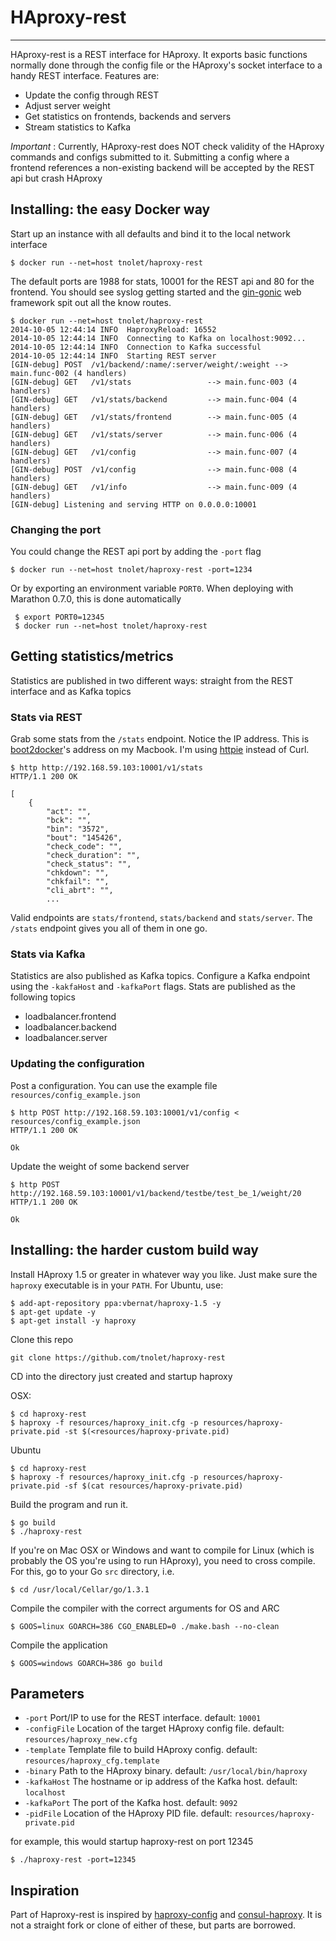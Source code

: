 # HAproxy-rest
---

HAproxy-rest is a REST interface for HAproxy. It exports basic functions normally done through the config file or the
HAproxy's socket interface to a handy REST interface. Features are:

-   Update the config through REST
-   Adjust server weight
-   Get statistics on frontends, backends and servers
-   Stream statistics to Kafka

*Important* : Currently, HAproxy-rest does NOT check validity of the HAproxy commands and configs submitted to it.
Submitting a config where a frontend references a non-existing backend will be accepted by the REST api but crash HAproxy

## Installing: the easy Docker way

Start up an instance with all defaults and bind it to the local network interface

    $ docker run --net=host tnolet/haproxy-rest


The default ports are 1988 for stats, 10001 for the REST api and 80 for the frontend. You should see syslog getting started
and the [gin-gonic](https://github.com/gin-gonic/gin) web framework spit out all the know routes.
 
    $ docker run --net=host tnolet/haproxy-rest
    2014-10-05 12:44:14 INFO  HaproxyReload: 16552
    2014-10-05 12:44:14 INFO  Connecting to Kafka on localhost:9092...
    2014-10-05 12:44:14 INFO  Connection to Kafka successful
    2014-10-05 12:44:14 INFO  Starting REST server
    [GIN-debug] POST  /v1/backend/:name/:server/weight/:weight --> main.func·002 (4 handlers)
    [GIN-debug] GET   /v1/stats                 --> main.func·003 (4 handlers)
    [GIN-debug] GET   /v1/stats/backend         --> main.func·004 (4 handlers)
    [GIN-debug] GET   /v1/stats/frontend        --> main.func·005 (4 handlers)
    [GIN-debug] GET   /v1/stats/server          --> main.func·006 (4 handlers)
    [GIN-debug] GET   /v1/config                --> main.func·007 (4 handlers)
    [GIN-debug] POST  /v1/config                --> main.func·008 (4 handlers)
    [GIN-debug] GET   /v1/info                  --> main.func·009 (4 handlers)
    [GIN-debug] Listening and serving HTTP on 0.0.0.0:10001
### Changing the port

You could change the REST api port by adding the `-port` flag

    $ docker run --net=host tnolet/haproxy-rest -port=1234

Or by exporting an environment variable `PORT0`. When deploying with Marathon 0.7.0, this is done automatically
     
     $ export PORT0=12345
     $ docker run --net=host tnolet/haproxy-rest

## Getting statistics/metrics

Statistics are published in two different ways: straight from the REST interface and as Kafka topics

### Stats via REST
     
Grab some stats from the `/stats` endpoint. Notice the IP address. This is [boot2docker](https://github.com/boot2docker/boot2docker)'s address on my Macbook. I'm using [httpie](https://github.com/jakubroztocil/httpie) instead of Curl.

    $ http http://192.168.59.103:10001/v1/stats
    HTTP/1.1 200 OK
    
    [
        {
            "act": "", 
            "bck": "", 
            "bin": "3572", 
            "bout": "145426", 
            "check_code": "", 
            "check_duration": "", 
            "check_status": "", 
            "chkdown": "", 
            "chkfail": "", 
            "cli_abrt": "", 
            ...
            
Valid endpoints are `stats/frontend`, `stats/backend` and `stats/server`. The `/stats` endpoint gives you all of them
in one go.

### Stats via Kafka

Statistics are also published as Kafka topics. Configure a Kafka endpoint using the `-kakfaHost` and `-kafkaPort` flags.
Stats are published as the following topics

- loadbalancer.frontend
- loadbalancer.backend
- loadbalancer.server

            
### Updating the configuration

Post a configuration. You can use the example file `resources/config_example.json`

    $ http POST http://192.168.59.103:10001/v1/config < resources/config_example.json 
    HTTP/1.1 200 OK
     
    Ok
    
Update the weight of some backend server

    $ http POST http://192.168.59.103:10001/v1/backend/testbe/test_be_1/weight/20
    HTTP/1.1 200 OK
    
    Ok

    
## Installing: the harder custom build way

Install HAproxy 1.5 or greater in whatever way you like. Just make sure the `haproxy` executable is in your `PATH`. For Ubuntu, use:


    $ add-apt-repository ppa:vbernat/haproxy-1.5 -y  
    $ apt-get update -y  
    $ apt-get install -y haproxy  


Clone this repo 

    git clone https://github.com/tnolet/haproxy-rest 

CD into the directory just created and startup haproxy

OSX:

    $ cd haproxy-rest
    $ haproxy -f resources/haproxy_init.cfg -p resources/haproxy-private.pid -st $(<resources/haproxy-private.pid)

Ubuntu

    $ cd haproxy-rest      
    $ haproxy -f resources/haproxy_init.cfg -p resources/haproxy-private.pid -sf $(cat resources/haproxy-private.pid)

    
Build the program and run it. 
 
    $ go build
    $ ./haproxy-rest

If you're on Mac OSX or Windows and want to compile for Linux (which is probably the OS 
you're using to run HAproxy), you need to cross compile. 
For this, go to your Go `src` directory, i.e.

    $ cd /usr/local/Cellar/go/1.3.1

Compile the compiler with the correct arguments for OS and ARC

    $ GOOS=linux GOARCH=386 CGO_ENABLED=0 ./make.bash --no-clean

Compile the application

    $ GOOS=windows GOARCH=386 go build 
 

## Parameters

* `-port` Port/IP to use for the REST interface. default: `10001`
* `-configFile` Location of the target HAproxy config file. default: `resources/haproxy_new.cfg`
* `-template` Template file to build HAproxy config. default: `resources/haproxy_cfg.template`
* `-binary` Path to the HAproxy binary. default: `/usr/local/bin/haproxy`
* `-kafkaHost` The hostname or ip address of the Kafka host. default: `localhost`
* `-kafkaPort` The port of the Kafka host. default: `9092`
* `-pidFile` Location of the HAproxy PID file. default: `resources/haproxy-private.pid`
    
for example, this would startup haproxy-rest on port 12345

    $ ./haproxy-rest -port=12345

## Inspiration

Part of Haproxy-rest is inspired by [haproxy-config](https://github.com/jbuchbinder/haproxy-config) and
[consul-haproxy](https://github.com/hashicorp/consul-haproxy). It is not a straight fork or clone of either of these,
but parts are borrowed.